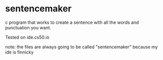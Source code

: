 # sentencemaker
c program that works to create a sentence with all the words and punctuation you want.

Tested on ide.cs50.io



note: the files are always going to be called "sentencemaker" because my ide is finnicky
